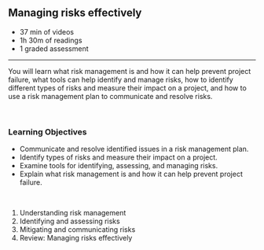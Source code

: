 ## Managing risks effectively

- 37 min of videos
- 1h 30m of readings
- 1 graded assessment

<hr>

You will learn what risk management is and how it can help prevent project failure, what tools can help identify and manage risks, how to identify different types of risks and measure their impact on a project, and how to use a risk management plan to communicate and resolve risks.

<br>

### Learning Objectives

- Communicate and resolve identified issues in a risk management plan.
- Identify types of risks and measure their impact on a project.
- Examine tools for identifying, assessing, and managing risks.
- Explain what risk management is and how it can help prevent project failure.

<br>

1. Understanding risk management
2. Identifying and assessing risks
3. Mitigating and communicating risks
4. Review: Managing risks effectively
